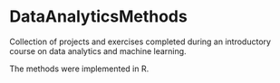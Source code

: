 # DataAnalyticsMethods
Collection of projects and exercises completed during an introductory course on data analytics and machine learning.

The methods were implemented in R.
